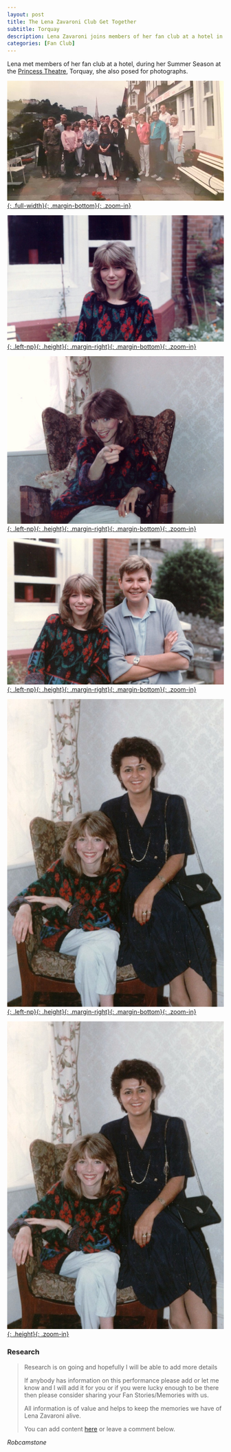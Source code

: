 ```yaml
---
layout: post
title: The Lena Zavaroni Club Get Together
subtitle: Torquay
description: Lena Zavaroni joins members of her fan club at a hotel in Torquay.
categories: [Fan Club]
---
```


Lena met members of her fan club at a hotel, during her Summer Season at the [Princess Theatre](/theatre/1986/07/05/holiday-startime.html), Torquay, she also posed for photographs.

[![](/assets/images/publicity/1986-08-23-the-lena-zavaroni-club-get-together-01.jpg){: .full-width}{: .margin-bottom}{: .zoom-in}](/assets/images/publicity/1986-08-23-the-lena-zavaroni-club-get-together-01.jpg)

[![](/assets/images/publicity/1986-08-23-the-lena-zavaroni-club-get-together-02.jpg){: .left-np}{: .height}{: .margin-right}{: .margin-bottom}{: .zoom-in}](/assets/images/publicity/1986-08-23-the-lena-zavaroni-club-get-together-02.jpg)

[![](/assets/images/publicity//1986-08-23-the-lena-zavaroni-club-get-together-03.jpg){: .left-np}{: .height}{: .margin-right}{: .margin-bottom}{: .zoom-in}](/assets/images/publicity//1986-08-23-the-lena-zavaroni-club-get-together-03.jpg)

[![](/assets/images/publicity/1986-08-23-the-lena-zavaroni-club-get-together-04.jpg){: .left-np}{: .height}{: .margin-right}{: .margin-bottom}{: .zoom-in}](/assets/images/publicity/1986-08-23-the-lena-zavaroni-club-get-together-04.jpg)

[![](/assets/images/publicity/1986-08-23-the-lena-zavaroni-club-get-together-05.jpg){: .left-np}{: .height}{: .margin-right}{: .margin-bottom}{: .zoom-in}](/assets/images/publicity/1986-08-23-the-lena-zavaroni-club-get-together-05.jpg)

[![](/assets/images/publicity/1986-08-23-the-lena-zavaroni-club-get-together-06.jpg){: .height}{: .zoom-in}](/assets/images/publicity/1986-08-23-the-lena-zavaroni-club-get-together-06.jpg)

### Research
> Research is on going and hopefully I will be able to add more details
>
> If anybody has information on this performance please add or let me know and I will add it for you or if you were lucky enough to be there then please consider sharing your Fan Stories/Memories with us.
>
> All information is of value and helps to keep the memories we have of Lena Zavaroni alive.
>
> You can add content [here](https://github.com/FanzOfLenaZavaroni/fanzoflenazavaroni.github.io) or leave a comment below.

<cite>Robcamstone</cite>

<style>
.margin-bottom {margin-bottom:10px;}
.margin-right {margin-right:10px;}
.height {width:auto; height:134.96px;}
</style>

